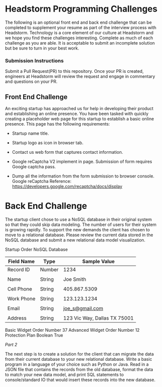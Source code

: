 # Headstorm Programming Challenges

  The following is an optional front end and back end challenge that can be completed to supplement your resume as part of the interview process with Headstorm. Technology is a core element of our culture at Headstorm and we hope you find these challenges interesting. Complete as much of each challenge as you are able. It is acceptable to submit an incomplete solution but be sure to turn in your best work.

### Submission Instructions

  Submit a Pull Request(PR) to this repository. Once your PR is created, engineers at Headstorm will review the request and engage in commentary and questions on your PR.

## Front End Challenge

An exciting startup has approached us for help in developing their product and establishing an online presence. You have been tasked with quickly creating a placeholder web page for this startup to establish a basic online presence. This page has the following requirements:

* Startup name title.

* Startup logo as icon in browser tab.

* Contact us web form that captures contact information.

* Google reCaptcha V2 implement in page. Submission of form requires Google captcha pass.

* Dump all the information from the form submission to browser console. Google reCaptcha Reference: https://developers.google.com/recaptcha/docs/display

# Back End Challenge

  The startup client chose to use a NoSQL database in their original system so that they could skip data modeling. The number of users for their system is growing rapidly. To support the new demands the client has chosen to move to a relational database. Please review the current data stored in the NoSQL database and submit a new relational data model visualization.

Startup Order NoSQL Database

|Field Name | Type   | Sample Value |
| --------- | ------ | ------------ |
|Record ID  | Number | 1234         |
|           |        |              |
|Name       | String | Joe Smith    |
|           |        |              |
|Cell Phone | String | 405.867.5309 |
|           |        |              |
|Work Phone | String | 123.123.1234 |
|           |        |              |
|Email      | String |joe_s@gmail.com |
|           |        |                |
|Address    | String | 123 Vic Way, Dallas TX 75001 |


Basic Widget Order Number 37
Advanced Widget Order Number 12
Protection Plan Boolean True

*Part 2*

  The next step is to create a solution for the client that can migrate the data from their current database to your new relational database. Write a basic program in a language of your choice such as Python or Java. Read in a JSON file that contains the records from the old database, format the data to match your new data model, and print SQL statements to console/standard IO that would insert these records into the new database.
